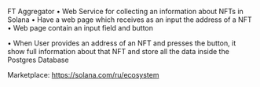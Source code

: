 FT Aggregator
• Web Service for collecting an information about NFTs in Solana
• Have a web page which receives as an input the address of a NFT
• Web page contain an input field and button <Search>
• When User provides an address of an NFT and presses the button, it show full information about that NFT and store all the data inside the Postgres Database
  
Marketplace: https://solana.com/ru/ecosystem
  
